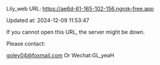 Lily_web URL: https://ae6d-61-165-102-156.ngrok-free.app

Updated at: 2024-12-09 11:53:47

If you cannot open this URL, the server might be down.

Please contact: 

goley04@foxmail.com Or Wechat:GL_yeaH
